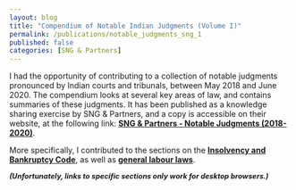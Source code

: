 ```yaml
---
layout: blog
title: "Compendium of Notable Indian Judgments (Volume I)"
permalink: /publications/notable_judgments_sng_1
published: false
categories: [SNG & Partners]
---
```


I had the opportunity of contributing to a collection of notable  judgments pronounced by Indian courts and tribunals, between May 2018 and June 2020. The  compendium looks at several key areas of law, and contains summaries of these judgments. It has been published as a knowledge sharing exercise by SNG & Partners, and a copy is accessible  on their website, at the following link: [**SNG & Partners - Notable Judgments (2018-2020)**](https://www.sngpartners.in/wp-content/uploads/2020/08/Notable_Judgements.pdf). 

More specifically, I contributed to the sections on the [**Insolvency and Bankruptcy Code**](https://www.sngpartners.in/wp-content/uploads/2020/08/Notable_Judgements.pdf), as well as  [**general labour laws**](https://www.sngpartners.in/wp-content/uploads/2020/08/Notable_Judgements.pdf). 

<p style="font-size: 0.8rem;"><em><b>(Unfortunately, links to specific sections only work for desktop browsers.)<b><em><p>
